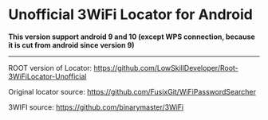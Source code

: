 # Unofficial 3WiFi Locator for Android
**This version support android 9 and 10 (except WPS connection, because it is cut from android since version 9)**

------------------

ROOT version of Locator: https://github.com/LowSkillDeveloper/Root-3WiFiLocator-Unofficial

Original locator source: https://github.com/FusixGit/WiFiPasswordSearcher

3WIFI source: https://github.com/binarymaster/3WiFi

